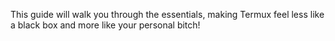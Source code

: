 This guide will walk you through the essentials, making Termux feel less like a black box and more like your personal bitch!
